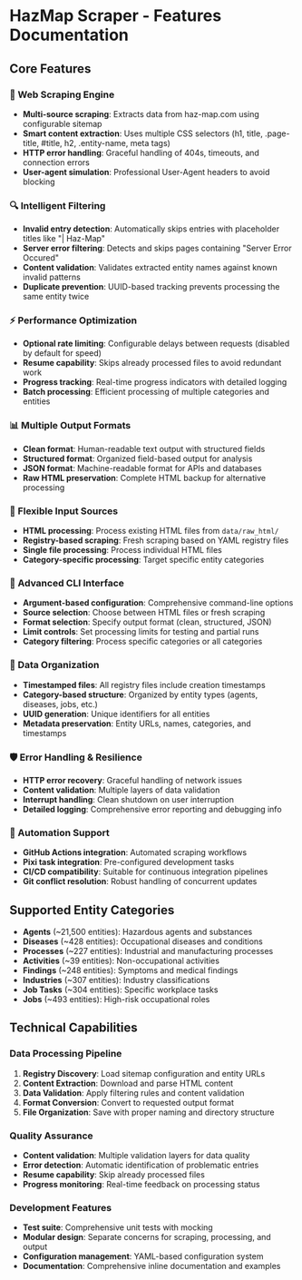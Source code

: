 # HazMap Scraper - Features Documentation

## Core Features

### 🚀 Web Scraping Engine
- **Multi-source scraping**: Extracts data from haz-map.com using configurable sitemap
- **Smart content extraction**: Uses multiple CSS selectors (h1, title, .page-title, #title, h2, .entity-name, meta tags)
- **HTTP error handling**: Graceful handling of 404s, timeouts, and connection errors
- **User-agent simulation**: Professional User-Agent headers to avoid blocking

### 🔍 Intelligent Filtering
- **Invalid entry detection**: Automatically skips entries with placeholder titles like "| Haz-Map"
- **Server error filtering**: Detects and skips pages containing "Server Error Occured" 
- **Content validation**: Validates extracted entity names against known invalid patterns
- **Duplicate prevention**: UUID-based tracking prevents processing the same entity twice

### ⚡ Performance Optimization
- **Optional rate limiting**: Configurable delays between requests (disabled by default for speed)
- **Resume capability**: Skips already processed files to avoid redundant work
- **Progress tracking**: Real-time progress indicators with detailed logging
- **Batch processing**: Efficient processing of multiple categories and entities

### 📊 Multiple Output Formats
- **Clean format**: Human-readable text output with structured fields
- **Structured format**: Organized field-based output for analysis
- **JSON format**: Machine-readable format for APIs and databases
- **Raw HTML preservation**: Complete HTML backup for alternative processing

### 🎯 Flexible Input Sources
- **HTML processing**: Process existing HTML files from `data/raw_html/`
- **Registry-based scraping**: Fresh scraping based on YAML registry files
- **Single file processing**: Process individual HTML files
- **Category-specific processing**: Target specific entity categories

### 🔧 Advanced CLI Interface
- **Argument-based configuration**: Comprehensive command-line options
- **Source selection**: Choose between HTML files or fresh scraping
- **Format selection**: Specify output format (clean, structured, JSON)
- **Limit controls**: Set processing limits for testing and partial runs
- **Category filtering**: Process specific categories or all categories

### 📁 Data Organization
- **Timestamped files**: All registry files include creation timestamps
- **Category-based structure**: Organized by entity types (agents, diseases, jobs, etc.)
- **UUID generation**: Unique identifiers for all entities
- **Metadata preservation**: Entity URLs, names, categories, and timestamps

### 🛡️ Error Handling & Resilience
- **HTTP error recovery**: Graceful handling of network issues
- **Content validation**: Multiple layers of data validation
- **Interrupt handling**: Clean shutdown on user interruption
- **Detailed logging**: Comprehensive error reporting and debugging info

### 🔄 Automation Support
- **GitHub Actions integration**: Automated scraping workflows
- **Pixi task integration**: Pre-configured development tasks
- **CI/CD compatibility**: Suitable for continuous integration pipelines
- **Git conflict resolution**: Robust handling of concurrent updates

## Supported Entity Categories

- **Agents** (~21,500 entities): Hazardous agents and substances
- **Diseases** (~428 entities): Occupational diseases and conditions
- **Processes** (~227 entities): Industrial and manufacturing processes  
- **Activities** (~39 entities): Non-occupational activities
- **Findings** (~248 entities): Symptoms and medical findings
- **Industries** (~307 entities): Industry classifications
- **Job Tasks** (~304 entities): Specific workplace tasks
- **Jobs** (~493 entities): High-risk occupational roles

## Technical Capabilities

### Data Processing Pipeline
1. **Registry Discovery**: Load sitemap configuration and entity URLs
2. **Content Extraction**: Download and parse HTML content
3. **Data Validation**: Apply filtering rules and content validation
4. **Format Conversion**: Convert to requested output format
5. **File Organization**: Save with proper naming and directory structure

### Quality Assurance
- **Content validation**: Multiple validation layers for data quality
- **Error detection**: Automatic identification of problematic entries
- **Resume capability**: Skip already processed files
- **Progress monitoring**: Real-time feedback on processing status

### Development Features
- **Test suite**: Comprehensive unit tests with mocking
- **Modular design**: Separate concerns for scraping, processing, and output
- **Configuration management**: YAML-based configuration system
- **Documentation**: Comprehensive inline documentation and examples
